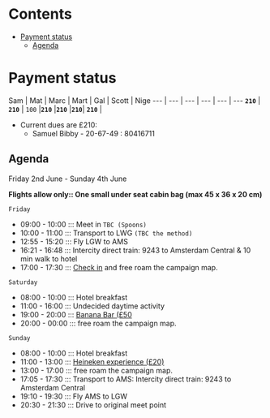 <!-- Google tag (gtag.js) -->
<script async src="https://www.googletagmanager.com/gtag/js?id=G-XKHR6PXZ9V"></script>
<script>
  window.dataLayer = window.dataLayer || [];
  function gtag(){dataLayer.push(arguments);}
  gtag('js', new Date());

  gtag('config', 'G-XKHR6PXZ9V');
</script>

# Contents
- [Payment status](#payment-status-)
  - [Agenda](#agenda-)

# Payment status <a name="payment-status"></a>

Sam | Mat | Marc | Mart | Gal | Scott | Nige
--- | --- | --- | --- | --- | ---
**`210`** | **`210`** | `100` |**`210`** |**`210`** |**`210`**| **`210`** |

* Current dues are £210:
  * Samuel Bibby - 20-67-49 : 80416711


## Agenda <a name="agenda"></a>

Friday 2nd June - Sunday 4th June

**Flights allow only:: One small under seat cabin bag (max 45 x 36 x 20 cm)**

```Friday```
* 09:00 - 10:00 ::: Meet in ```TBC (Spoons)```
* 10:00 - 11:00 ::: Transport to LWG ```(TBC the method)```
* 12:55 - 15:20 ::: Fly LGW to AMS
* 16:21 - 16:48 ::: Intercity direct train: 9243 to Amsterdam Central & 10 min walk to hotel
* 17:00 - 17:30 ::: [Check in](https://www.bulldoghotel.com/rooms/triple-room/) and free roam the campaign map.


```Saturday```
* 08:00 - 10:00 ::: Hotel breakfast
* 11:00 - 16:00 ::: Undecided daytime activity
* 19:00 - 20:00 ::: [Banana Bar (£50](https://www.tripadvisor.co.uk/Attraction_Review-g188590-d5969694-Reviews-Bananenbar-Amsterdam_North_Holland_Province.html)
* 20:00 - 00:00 ::: free roam the campaign map.

```Sunday```
* 08:00 - 10:00 ::: Hotel breakfast
* 11:00 - 13:00 ::: [Heineken experience (£20)](https://www.heinekenexperience.com/en/)
* 13:00 - 17:00 ::: free roam the campaign map.
* 17:05 - 17:30 ::: Transport to AMS: Intercity direct train: 9243 to Amsterdam Central
* 19:10 - 19:30 ::: Fly AMS to LGW
* 20:30 - 21:30 ::: Drive to original meet point
